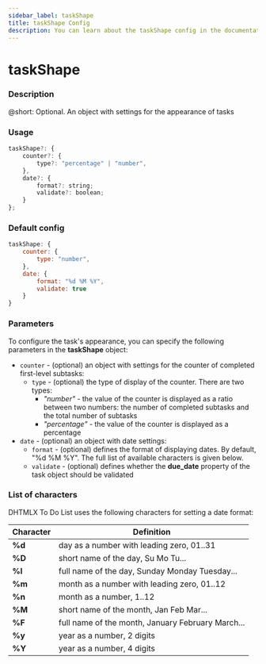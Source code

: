```yaml
---
sidebar_label: taskShape
title: taskShape Config
description: You can learn about the taskShape config in the documentation of the DHTMLX JavaScript To Do List library. Browse developer guides and API reference, try out code examples and live demos, and download a free 30-day evaluation version of DHTMLX To Do List.
---
```


# taskShape

### Description

@short: Optional. An object with settings for the appearance of tasks

### Usage

~~~js
taskShape?: {
    counter?: {
        type?: "percentage" | "number", 
    },
    date?: {
        format?: string;
        validate?: boolean; 
    }
};
~~~

### Default config

~~~js
taskShape: {
    counter: {
        type: "number", 
    },
    date: {
        format: "%d %M %Y",
        validate: true 
    }
}
~~~

### Parameters

To configure the task's appearance, you can specify the following parameters in the **taskShape** object:

- `counter` - (optional) an object with settings for the counter of completed first-level subtasks:
    - `type` - (optional) the type of display of the counter. There are two types:
        - *"number"* - the value of the counter is displayed as a ratio between two numbers: the number of completed subtasks and the total number of subtasks
        - *"percentage"* - the value of the counter is displayed as a percentage
- `date` - (optional) an object with date settings: 
    - `format` - (optional) defines the format of displaying dates. By default, "%d %M %Y". The full list of available characters is given below.
    - `validate` - (optional) defines whether the **due_date** property of the task object should be validated

### List of characters

DHTMLX To Do List uses the following characters for setting a date format:

| Character | Definition                                        |
|-----------|---------------------------------------------------|
| **%d**    | day as a number with leading zero, 01..31         |
| **%D**    | short name of the day, Su Mo Tu...                |
| **%l**    | full name of the day, Sunday Monday Tuesday...    |
| **%m**    | month as a number with leading zero, 01..12       |
| **%n**    | month as a number, 1..12                          |
| **%M**    | short name of the month, Jan Feb Mar...           |
| **%F**    | full name of the month, January February March... |
| **%y**    | year as a number, 2 digits                        |
| **%Y**    | year as a number, 4 digits                        |